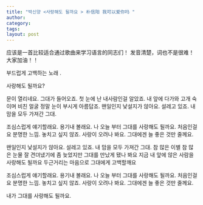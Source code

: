 ```yaml
---
title: "박신양 <사랑해도 될까요 > 朴信阳 我可以爱你吗 "
author:
category: 
tags: 
layout: post
---
```

应该是一首比较适合通过歌曲来学习语言的同志们！
发音清楚，词也不是很难！
大家加油！！

부드럽게 고백하는 노래  .

사랑해도 될까요?

문이 열리네요.
그대가 들어오죠.
첫 눈에 난 내사람인걸 알았죠.
내 앞에 다가와 고개 숙이며 비친 얼굴
정말 눈이 부시게 아름답죠.
왠일인지 낯설지가 않아요.
설레고 있죠.
내 맘을 모두 가져간 그대.

조심스럽게 얘기할래요.
용기내 볼래요.
나 오늘 부터 그대를 사랑해도 될까요.
처음인걸요
분명한 느낌.
놓치고 싶지 않죠.
사랑이 오려나 봐요.
그대에겐 늘 좋은 것만 줄께요.

왠일인지 낯설지가 않아요.
설레고 있죠.
내 맘을 모두 가져간 그대.
참 많은 이별 참 많은 눈물 잘 견뎌냈기에
좀 늦었지만 그대를 만났게 됐나 봐요
지금 내 앞에 않은 사람을 사랑해도 될까요
두근거리는 마음으로 그대에게 고백할깨요

조심스럽게 얘기할래요.
용기내 볼래요.
나 오늘 부터 그대를 사랑해도 될까요.
처음인걸요
분명한 느낌.
놓치고 싶지 않죠.
사랑이 오려나 봐요.
그대에겐 늘 좋은 것만 줄께요.

내가 그대를 사랑해도 될까요.

